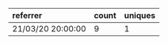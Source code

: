 | referrer          | count | uniques |
| :---------------- | :---- | :------ |
| 21/03/20 20:00:00 | 9     | 1       |